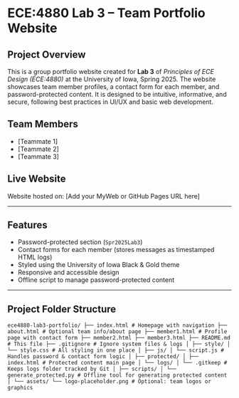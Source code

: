 #  ECE:4880 Lab 3 – Team Portfolio Website

##  Project Overview

This is a group portfolio website created for **Lab 3** of *Principles of ECE Design (ECE:4880)* at the University of Iowa, Spring 2025. The website showcases team member profiles, a contact form for each member, and password-protected content. It is designed to be intuitive, informative, and secure, following best practices in UI/UX and basic web development.

##  Team Members

- [Teammate 1]
- [Teammate 2]
- [Teammate 3] 

##  Live Website

Website hosted on: [Add your MyWeb or GitHub Pages URL here]

---

##  Features

-  Password-protected section (`Spr2025Lab3`)
-  Contact forms for each member (stores messages as timestamped HTML logs)
-  Styled using the University of Iowa Black & Gold theme
-  Responsive and accessible design
-  Offline script to manage password-protected content

---

##  Project Folder Structure

``` ece4880-lab3-portfolio/ ├── index.html # Homepage with navigation ├── about.html # Optional team info/about page ├── member1.html # Profile page with contact form ├── member2.html ├── member3.html ├── README.md # This file ├── .gitignore # Ignore system files & logs │ ├── style/ │ └── style.css # All styling in one place │ ├── js/ │ └── script.js # Handles password & contact form logic │ ├── protected/ │ ├── index.html # Protected content main page │ └── logs/ │ └── .gitkeep # Keeps logs folder tracked by Git │ ├── scripts/ │ └── generate_protected.py # Offline tool for generating protected content │ └── assets/ └── logo-placeholder.png # Optional: team logos or graphics ```


